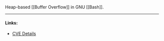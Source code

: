 Heap-based [[Buffer Overflow]] in GNU [[Bash]].

---
#### Links:
- [CVE Details](https://www.cvedetails.com/cve/CVE-2021-3450/)
